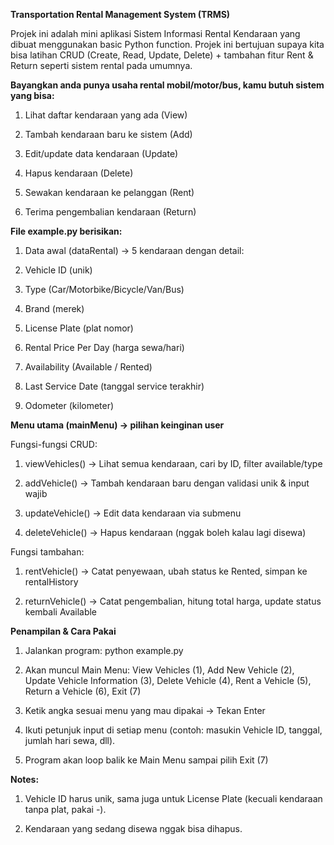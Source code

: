 **Transportation Rental Management System (TRMS)**

Projek ini adalah mini aplikasi Sistem Informasi Rental Kendaraan yang dibuat menggunakan basic Python function.
Projek ini bertujuan supaya kita bisa latihan CRUD (Create, Read, Update, Delete) + tambahan fitur Rent & Return seperti sistem rental pada umumnya.

**Bayangkan anda punya usaha rental mobil/motor/bus, kamu butuh sistem yang bisa:**

1. Lihat daftar kendaraan yang ada (View)

2. Tambah kendaraan baru ke sistem (Add)

3. Edit/update data kendaraan (Update)

4. Hapus kendaraan (Delete)

5. Sewakan kendaraan ke pelanggan (Rent)

6. Terima pengembalian kendaraan (Return)

**File example.py berisikan:**

1. Data awal (dataRental) → 5 kendaraan dengan detail:

2. Vehicle ID (unik)

3. Type (Car/Motorbike/Bicycle/Van/Bus)

5. Brand (merek)

6. License Plate (plat nomor)

7. Rental Price Per Day (harga sewa/hari)

8. Availability (Available / Rented)

9. Last Service Date (tanggal service terakhir)

10. Odometer (kilometer)

**Menu utama (mainMenu) → pilihan keinginan user**

Fungsi-fungsi CRUD:

1. viewVehicles() → Lihat semua kendaraan, cari by ID, filter available/type

2. addVehicle() → Tambah kendaraan baru dengan validasi unik & input wajib

3. updateVehicle() → Edit data kendaraan via submenu

4. deleteVehicle() → Hapus kendaraan (nggak boleh kalau lagi disewa)

Fungsi tambahan:

1. rentVehicle() → Catat penyewaan, ubah status ke Rented, simpan ke rentalHistory

2. returnVehicle() → Catat pengembalian, hitung total harga, update status kembali Available

**Penampilan & Cara Pakai**

1. Jalankan program: python example.py

2. Akan muncul Main Menu: View Vehicles (1), Add New Vehicle (2), Update Vehicle Information (3), Delete Vehicle (4), Rent a Vehicle (5), Return a Vehicle (6), Exit (7)

3. Ketik angka sesuai menu yang mau dipakai → Tekan Enter

4. Ikuti petunjuk input di setiap menu (contoh: masukin Vehicle ID, tanggal, jumlah hari sewa, dll).

5. Program akan loop balik ke Main Menu sampai pilih Exit (7)

**Notes:**
1. Vehicle ID harus unik, sama juga untuk License Plate (kecuali kendaraan tanpa plat, pakai -).

2. Kendaraan yang sedang disewa nggak bisa dihapus.
